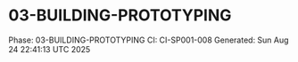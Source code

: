 # 03-BUILDING-PROTOTYPING
Phase: 03-BUILDING-PROTOTYPING
CI: CI-SP001-008
Generated: Sun Aug 24 22:41:13 UTC 2025
